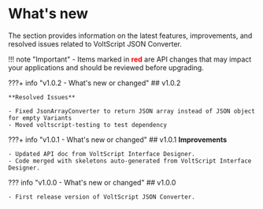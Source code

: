 # What's new

The section provides information on the latest features, improvements, and resolved issues related to VoltScript JSON Converter.

<!-- prettier-ignore -->
!!! note "Important"
    - Items marked in <span style="color:red">**red**</span> are API changes that may impact your applications and should be reviewed before upgrading.

???+ info "v1.0.2 - What's new or changed"
    ## v1.0.2

    **Resolved Issues**

    - Fixed JsonArrayConverter to return JSON array instead of JSON object for empty Variants
    - Moved voltscript-testing to test dependency

???+ info "v1.0.1 - What's new or changed"
    ## v1.0.1
    **Improvements**

    - Updated API doc from VoltScript Interface Designer.
    - Code merged with skeletons auto-generated from VoltScript Interface Designer.


??? info "v1.0.0 - What's new or changed"
    ## v1.0.0

    - First release version of VoltScript JSON Converter.